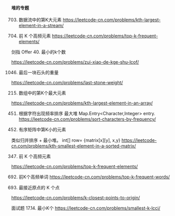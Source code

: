 
#### 堆的专题


703. 数据流中的第K大元素
https://leetcode-cn.com/problems/kth-largest-element-in-a-stream/


347. 前 K 个高频元素
https://leetcode-cn.com/problems/top-k-frequent-elements/


剑指 Offer 40. 最小的k个数

https://leetcode-cn.com/problems/zui-xiao-de-kge-shu-lcof/


1046. 最后一块石头的重量

https://leetcode-cn.com/problems/last-stone-weight/


215. 数组中的第K个最大元素

https://leetcode-cn.com/problems/kth-largest-element-in-an-array/


451. 根据字符出现频率排序
最大堆  Map.Entry<Character,Integer> entry.
https://leetcode-cn.com/problems/sort-characters-by-frequency/


378. 有序矩阵中第K小的元素

类似归并排序 + 最小堆。 int[] row= {matrix[x][y], x,y} 
https://leetcode-cn.com/problems/kth-smallest-element-in-a-sorted-matrix/


347. 前 K 个高频元素

https://leetcode-cn.com/problems/top-k-frequent-elements/


692. 前K个高频单词
https://leetcode-cn.com/problems/top-k-frequent-words/



973. 最接近原点的 K 个点

https://leetcode-cn.com/problems/k-closest-points-to-origin/


面试题 17.14. 最小K个
https://leetcode-cn.com/problems/smallest-k-lcci/

